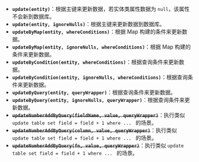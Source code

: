 - **`update(entity)`**：根据主键来更新数据，若实体类属性数据为 `null`，该属性不会新到数据库。
- **`update(entity, ignoreNulls)`**：根据主键来更新数据到数据库。
- **`updateByMap(entity, whereConditions)`**：根据 Map 构建的条件来更新数据。
- **`updateByMap(entity, ignoreNulls, whereConditions)`**：根据 Map 构建的条件来更新数据。
- **`updateByCondition(entity, whereConditions)`**：根据查询条件来更新数据。
- **`updateByCondition(entity, ignoreNulls, whereConditions)`**：根据查询条件来更新数据。
- **`updateByQuery(entity, queryWrapper)`**：根据查询条件来更新数据。
- **`updateByQuery(entity, ignoreNulls, queryWrapper)`**：根据查询条件来更新数据。
- ~~**`updateNumberAddByQuery(fieldName, value, queryWrapper)`**~~：执行类似 `update table set field = field + 1 where ... `
  的场景。
- ~~**`updateNumberAddByQuery(column, value, queryWrapper)`**~~：执行类似 `update table set field = field + 1 where ... `
  的场景。
- ~~**`updateNumberAddByQuery(fn, value, queryWrapper)`**~~：执行类似 `update table set field = field + 1 where ... ` 的场景。
